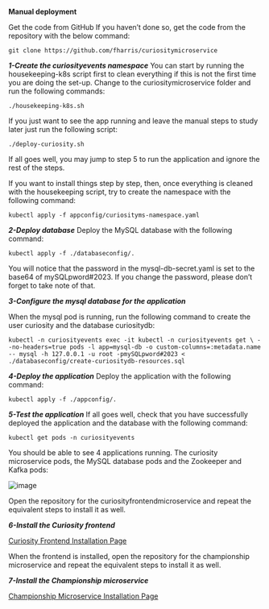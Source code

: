 **Manual deployment**

Get the code from GitHub If you haven’t done so, get the code from the repository with the below command:
```
git clone https://github.com/fharris/curiositymicroservice
```
***1-Create the curiosityevents namespace***
You can start by running the housekeeping-k8s script first to clean everything if this is not the first time you are doing the set-up. Change to the curiositymicroservice folder and run the following commands:

```
./housekeeping-k8s.sh
```

If you just want to see the app running and leave the manual steps to study later just run the following script:

```
./deploy-curiosity.sh
```

If all goes well, you may jump to step 5 to run the application and ignore the rest of the steps.

If you want to install things step by step, then, once everything is cleaned with the housekeeping script, try to create the namespace with the following command:

```
kubectl apply -f appconfig/curiosityms-namespace.yaml
```

***2-Deploy database***
Deploy the MySQL database with the following command:

```
kubectl apply -f ./databaseconfig/.
```

You will notice that the password in the mysql-db-secret.yaml is set to the base64 of mySQLpword#2023. If you change the password, please don’t forget to take note of that.

***3-Configure the mysql database for the application***

When the mysql pod is running, run the following command to create the user curiosity and the database curiositydb:

```
kubectl -n curiosityevents exec -it kubectl -n curiosityevents get \ --no-headers=true pods -l app=mysql-db -o custom-columns=:metadata.name
-- mysql -h 127.0.0.1 -u root -pmySQLpword#2023 < ./databaseconfig/create-curiositydb-resources.sql
```

***4-Deploy the application***
Deploy the application with the following command:

```
kubectl apply -f ./appconfig/.
```

***5-Test the application***
If all goes well, check that you have successfully deployed the application and the database with the following command:

```
kubectl get pods -n curiosityevents
```

You should be able to see 4 applications running. The curiosity microservice pods, the MySQL database pods and the Zookeeper and Kafka pods:

![image](https://github.com/fharris/curiositymicroservice/assets/17484224/8be1e2f8-dcd6-4215-8943-5338dd837f13)




Open the repository for the curiosityfrontendmicroservice and repeat the equivalent steps to install it as well.

***6-Install the Curiosity frontend***

[Curiosity Frontend Installation Page](https://github.com/fharris/curiosityfrontendmicroservice/blob/main/manualdeployment.md)


When the frontend is installed, open the repository for the championship microservice and repeat the equivalent steps to install it as well.

***7-Install the Championship microservice***

[Championship Microservice Installation Page](https://github.com/fharris/championshipmicroservice/blob/main/manual-deployment.md)





